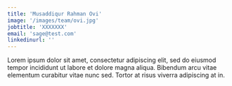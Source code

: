 ```yaml
---
title: 'Musaddiqur Rahman Ovi'
image: '/images/team/ovi.jpg'
jobtitle: 'XXXXXXX'
email: 'sage@test.com'
linkedinurl: ''
---
```


Lorem ipsum dolor sit amet, consectetur adipiscing elit, sed do eiusmod tempor incididunt ut labore et dolore magna aliqua. Bibendum arcu vitae elementum curabitur vitae nunc sed. Tortor at risus viverra adipiscing at in.
